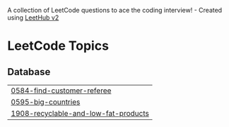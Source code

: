 A collection of LeetCode questions to ace the coding interview! - Created using [LeetHub v2](https://github.com/arunbhardwaj/LeetHub-2.0)
<!---LeetCode Topics Start-->
# LeetCode Topics
## Database
|  |
| ------- |
| [0584-find-customer-referee](https://github.com/HarshitaSindhu/sql_queries/tree/master/0584-find-customer-referee) |
| [0595-big-countries](https://github.com/HarshitaSindhu/sql_queries/tree/master/0595-big-countries) |
| [1908-recyclable-and-low-fat-products](https://github.com/HarshitaSindhu/sql_queries/tree/master/1908-recyclable-and-low-fat-products) |
<!---LeetCode Topics End-->